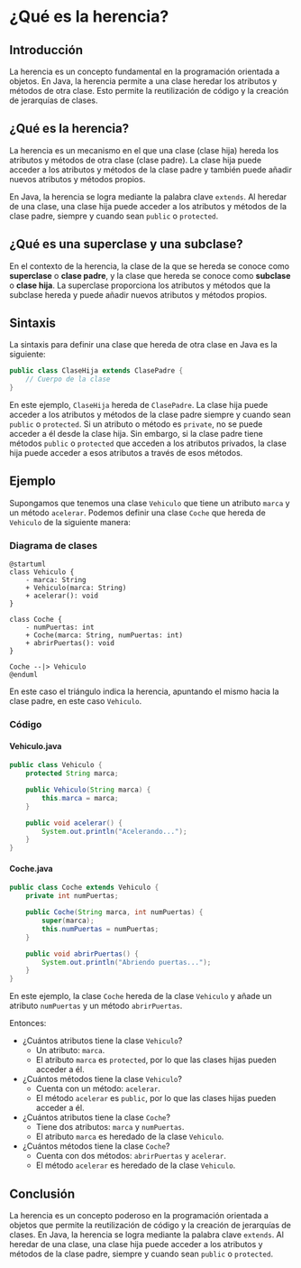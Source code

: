 # ¿Qué es la herencia?

## Introducción

La herencia es un concepto fundamental en la programación orientada a objetos. En Java, la herencia permite a una clase
heredar los atributos y métodos de otra clase. Esto permite la reutilización de código y la creación de jerarquías de
clases.

## ¿Qué es la herencia?

La herencia es un mecanismo en el que una clase (clase hija) hereda los atributos y métodos de otra clase (clase padre).
La clase hija puede acceder a los atributos y métodos de la clase padre y también puede añadir nuevos atributos y
métodos propios.

En Java, la herencia se logra mediante la palabra clave `extends`. Al heredar de una clase, una clase hija puede acceder
a los atributos y métodos de la clase padre, siempre y cuando sean `public` o `protected`.

## ¿Qué es una superclase y una subclase?

En el contexto de la herencia, la clase de la que se hereda se conoce como **superclase** o **clase padre**, y la clase
que hereda se conoce como **subclase** o **clase hija**. La superclase proporciona los atributos y métodos que la
subclase hereda y puede añadir nuevos atributos y métodos propios.

## Sintaxis

La sintaxis para definir una clase que hereda de otra clase en Java es la siguiente:

```java
public class ClaseHija extends ClasePadre {
    // Cuerpo de la clase
}
```

En este ejemplo, `ClaseHija` hereda de `ClasePadre`. La clase hija puede acceder a los atributos y métodos de la clase
padre siempre y cuando sean `public` o `protected`. Si un atributo o método es `private`, no se puede acceder a él desde
la clase hija. Sin embargo, si la clase padre tiene métodos `public` o `protected` que acceden a los atributos privados,
la clase hija puede acceder a esos atributos a través de esos métodos.

## Ejemplo

Supongamos que tenemos una clase `Vehiculo` que tiene un atributo `marca` y un método `acelerar`. Podemos definir una
clase `Coche` que hereda de `Vehiculo` de la siguiente manera:

### Diagrama de clases

```plantuml
@startuml
class Vehiculo {
    - marca: String
    + Vehiculo(marca: String)
    + acelerar(): void
}

class Coche {
    - numPuertas: int
    + Coche(marca: String, numPuertas: int)
    + abrirPuertas(): void
}

Coche --|> Vehiculo
@enduml
```

En este caso el triángulo indica la herencia, apuntando el mismo hacia la clase padre, en este caso `Vehiculo`.

### Código

#### Vehiculo.java

```java
public class Vehiculo {
    protected String marca;

    public Vehiculo(String marca) {
        this.marca = marca;
    }

    public void acelerar() {
        System.out.println("Acelerando...");
    }
}
```

#### Coche.java

```java
public class Coche extends Vehiculo {
    private int numPuertas;

    public Coche(String marca, int numPuertas) {
        super(marca);
        this.numPuertas = numPuertas;
    }

    public void abrirPuertas() {
        System.out.println("Abriendo puertas...");
    }
}
```

En este ejemplo, la clase `Coche` hereda de la clase `Vehiculo` y añade un atributo `numPuertas` y un método
`abrirPuertas`.

Entonces:

* ¿Cuántos atributos tiene la clase `Vehiculo`?
    * Un atributo: `marca`.
    * El atributo `marca` es `protected`, por lo que las clases hijas pueden acceder a él.
* ¿Cuántos métodos tiene la clase `Vehiculo`?
    * Cuenta con un método: `acelerar`.
    * El método `acelerar` es `public`, por lo que las clases hijas pueden acceder a él.
* ¿Cuántos atributos tiene la clase `Coche`?
    * Tiene dos atributos: `marca` y `numPuertas`.
    * El atributo `marca` es heredado de la clase `Vehiculo`.
* ¿Cuántos métodos tiene la clase `Coche`?
    * Cuenta con dos métodos: `abrirPuertas` y `acelerar`.
    * El método `acelerar` es heredado de la clase `Vehiculo`.

## Conclusión

La herencia es un concepto poderoso en la programación orientada a objetos que permite la reutilización de código y la
creación de jerarquías de clases. En Java, la herencia se logra mediante la palabra clave `extends`. Al heredar de una
clase, una clase hija puede acceder a los atributos y métodos de la clase padre, siempre y cuando sean `public` o
`protected`.